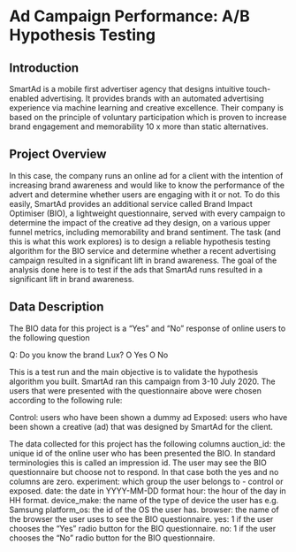 # Ad Campaign Performance: A/B Hypothesis Testing

## Introduction

SmartAd is a mobile first advertiser agency that designs intuitive touch-enabled advertising. It provides brands with an automated advertising experience via machine learning and creative excellence. Their company is based on the principle of voluntary participation which is proven to increase brand engagement and memorability 10 x more than static alternatives.

## Project Overview

In this case, the company runs an online ad for a client with the intention of increasing brand awareness and would like to know the performance of the advert and determine whether users are engaging with it or not. To do this easily, SmartAd provides an additional service called Brand Impact Optimiser (BIO), a lightweight questionnaire, served with every campaign to determine the impact of the creative ad they design, on a various upper funnel metrics, including memorability and brand sentiment. The task (and this is what this work explores) is to design a reliable hypothesis testing algorithm for the BIO service and determine whether a recent advertising campaign resulted in a significant lift in brand awareness. The goal of the analysis done here is to test if the ads that SmartAd runs resulted in a significant lift in brand awareness. 


## Data Description

The BIO data for this project is a “Yes” and “No” response of online users to the following question

Q: Do you know the brand Lux?
		O  Yes
		O  No

This is a test run and the main objective is to validate the hypothesis algorithm you built. SmartAd ran this campaign from 3-10 July 2020. The users that were presented with the questionnaire above were chosen according to the following rule:

Control: users who have been shown a dummy ad
Exposed: users who have been shown a creative (ad) that was designed by SmartAd for the client.

The data collected for this project has the following columns
auction_id: the unique id of the online user who has been presented the BIO. In standard terminologies this is called an impression id. The user may see the BIO questionnaire but choose not to respond. In that case both the yes and no columns are zero.
experiment: which group the user belongs to - control or exposed.
date: the date in YYYY-MM-DD format
hour: the hour of the day in HH format.
device_make: the name of the type of device the user has e.g. Samsung
platform_os: the id of the OS the user has. 
browser: the name of the browser the user uses to see the BIO questionnaire.
yes: 1 if the user chooses the “Yes” radio button for the BIO questionnaire.
no: 1 if the user chooses the “No” radio button for the BIO questionnaire.


